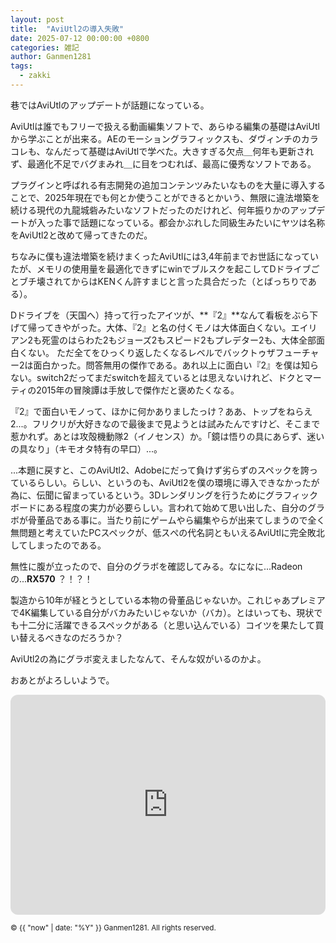 ```yaml
---
layout: post
title:  "AviUtl2の導入失敗"
date: 2025-07-12 00:00:00 +0800
categories: 雑記
author: Ganmen1281
tags:
  - zakki
---
```


巷ではAviUtlのアップデートが話題になっている。

AviUtlは誰でもフリーで扱える動画編集ソフトで、あらゆる編集の基礎はAviUtlから学ぶことが出来る。AEのモーショングラフィックスも、ダヴィンチのカラコレも、なんだって基礎はAviUtlで学べた。大きすぎる欠点＿何年も更新されず、最適化不足でバグまみれ＿に目をつむれば、最高に優秀なソフトである。

プラグインと呼ばれる有志開発の追加コンテンツみたいなものを大量に導入することで、2025年現在でも何とか使うことができるとかいう、無限に違法増築を続ける現代の九龍城砦みたいなソフトだったのだけれど、何年振りかのアップデートが入った事で話題になっている。都会かぶれした同級生みたいにヤツは名称をAviUtl2と改めて帰ってきたのだ。

ちなみに僕も違法増築を続けまくったAviUtlには3,4年前までお世話になっていたが、メモリの使用量を最適化できずにwinでブルスクを起こしてDドライブごとブチ壊されてからはKENくん許すまじと言った具合だった（とばっちりである）。

Dドライブを（天国へ）持って行ったアイツが、**『2』**なんて看板をぶら下げて帰ってきやがった。大体、『2』と名の付くモノは大体面白くない。エイリアン2も死霊のはらわた2もジョーズ2もスピード2もプレデター2も、大体全部面白くない。
ただ全てをひっくり返したくなるレベルでバックトゥザフューチャー2は面白かった。問答無用の傑作である。あれ以上に面白い『2』を僕は知らない。switch2だってまだswitchを超えているとは思えないけれど、ドクとマーティの2015年の冒険譚は手放しで傑作だと褒めたくなる。

『2』で面白いモノって、ほかに何かありましたっけ？ああ、トップをねらえ2...。フリクリが大好きなので最後まで見ようとは試みたんですけど、そこまで惹かれず。あとは攻殻機動隊2（イノセンス）か。「鏡は悟りの具にあらず、迷いの具なり」（キモオタ特有の早口）...。

...本題に戻すと、このAviUtl2、Adobeにだって負けず劣らずのスペックを誇っているらしい。らしい、というのも、AviUtl2を僕の環境に導入できなかったが為に、伝聞に留まっているという。3Dレンダリングを行うためにグラフィックボードにある程度の実力が必要らしい。言われて始めて思い出した、自分のグラボが骨董品である事に。当たり前にゲームやら編集やらが出来てしまうので全く無問題と考えていたPCスペックが、低スぺの代名詞ともいえるAviUtlに完全敗北してしまったのである。

無性に腹が立ったので、自分のグラボを確認してみる。なになに...Radeonの...**RX570** ？！？！

製造から10年が経とうとしている本物の骨董品じゃないか。これじゃあプレミアで4K編集している自分がバカみたいじゃないか（バカ）。とはいっても、現状でも十二分に活躍できるスペックがある（と思い込んでいる）コイツを果たして買い替えるべきなのだろうか？

AviUtl2の為にグラボ変えましたなんて、そんな奴がいるのかよ。

おあとがよろしいようで。

<iframe style="border-radius:12px" src="https://open.spotify.com/embed/track/0rk0JNLAGRM1RgSGyjV00T?utm_source=generator" width="100%" height="352" frameBorder="0" allowfullscreen="" allow="autoplay; clipboard-write; encrypted-media; fullscreen; picture-in-picture" loading="lazy"></iframe>

[jekyll-docs]: http://jekyllrb.com/docs/home
[jekyll-gh]:   https://github.com/jekyll/jekyll
[jekyll-talk]: https://talk.jekyllrb.com/

<p><small>&copy; {{ "now" | date: "%Y" }} Ganmen1281. All rights reserved.</small></p>